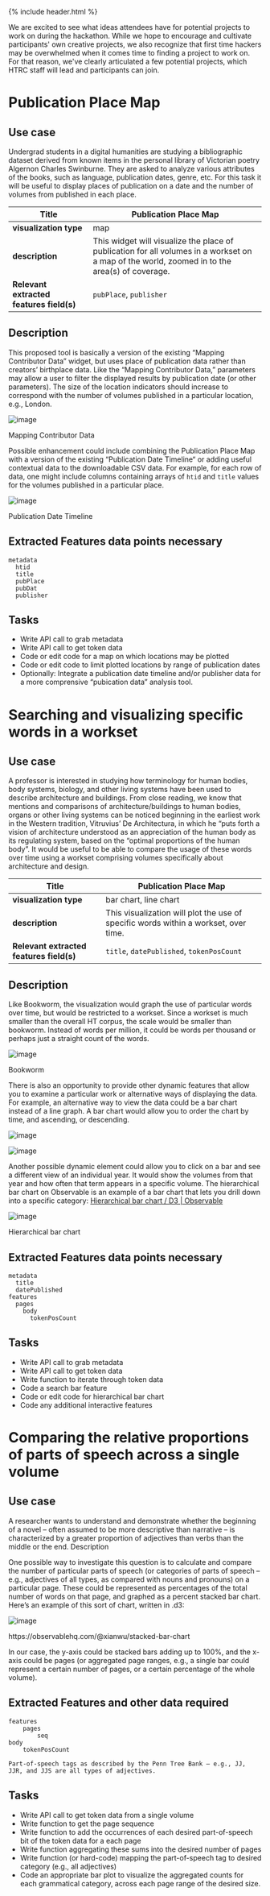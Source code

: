 {% include header.html %}

We are excited to see what ideas attendees have for potential projects to work on during the hackathon. While we hope to encourage and cultivate participants' own creative projects, we also recognize that first time hackers may be overwhelmed when it comes time to finding a project to work on. For that reason, we've clearly articulated a few potential projects, which HTRC staff will lead and participants can join.


# Publication Place Map
## Use case
Undergrad students in a digital humanities are studying a bibliographic dataset derived from known items in the personal library of Victorian poetry Algernon Charles Swinburne. They are asked to analyze various attributes of the books, such as language, publication dates, genre, etc. For this task it will be useful to display places of publication on a date and the number of volumes from published in each place.

| Title                   | Publication Place Map |
| ----------------------------------       | ---  |
| **visualization type**                       |  map |
| **description**                          |  This widget will visualize the place of publication for all volumes in a workset on a map of the world, zoomed in to the area(s) of coverage.      |
| **Relevant extracted features field(s)** | `pubPlace`, `publisher`|

## Description
This proposed tool is basically a version of the existing “Mapping Contributor Data” widget, but uses place of publication data rather than creators’ birthplace data. Like the “Mapping Contributor Data,” parameters may allow a user to filter the displayed results by publication date (or other parameters). The size of the location indicators should increase to correspond with the number of volumes published in a particular location, e.g., London.


![image](images/mapping_contributor_data.png)

<figcaption style="">Mapping Contributor Data</figcaption>

Possible enhancement could include combining the Publication Place Map with a version of the existing “Publication Date Timeline“ or adding useful contextual data to the downloadable CSV data. For example, for each row of data, one might include columns containing arrays of `htid` and `title` values for the volumes published in a particular place.  

![image](images/publication_date_timeline.png)

<figcaption style="">Publication Date Timeline</figcaption>

## Extracted Features data points necessary
```
metadata
  htid
  title
  pubPlace
  pubDat
  publisher
```

## Tasks
- Write API call to grab metadata
- Write API call to get token data
- Code or edit code for a map on which locations may be plotted
- Code or edit code to limit plotted locations by range of publication dates
- Optionally: Integrate a publication date timeline and/or publisher data for a more comprensive “pubication data” analysis tool.

# Searching and visualizing specific words in a workset 
## Use case
A professor is interested in studying how terminology for human bodies, body systems, biology, and other living systems have been used to describe architecture and buildings. From close reading, we know that mentions and comparisons of architecture/buildings to human bodies, organs or other living systems can be noticed beginning in the earliest work in the Western tradition, Vitruvius’ De Architectura, in which he “puts forth a vision of architecture understood as an appreciation of the human body as its regulating system, based on the “optimal proportions of the human body”. It would be useful to be able to compare the usage of these words over time using a workset comprising volumes specifically about architecture and design.

| Title                   | Publication Place Map |
| ----------------------------------       | ---  |
| **visualization type**                       |  bar chart, line chart |
| **description**                          |  This visualization will plot the use of specific words within a workset, over time.      |
| **Relevant extracted features field(s)** | `title`, `datePublished`, `tokenPosCount`|

## Description
Like Bookworm, the visualization would graph the use of particular words over time, but would be restricted to a workset. Since a workset is much smaller than the overall HT corpus, the scale would be smaller than bookworm. Instead of words per million, it could be words per thousand or perhaps just a straight count of the words.

![image](images/bookworm1.png)

<figcaption style="">Bookworm</figcaption>


There is also an opportunity to provide other dynamic features that allow you to examine a particular work or alternative ways of displaying the data. For example, an alternative way to view the data could be a bar chart instead of a line graph. A bar chart would allow you to order the chart by time, and ascending, or descending.

![image](images/bargraph1.png)

![image](images/bargraph2.png)

Another possible dynamic element could allow you to click on a bar and see a different view of an individual year. It would show the volumes from that year and how often that term appears in a specific volume. The hierarchical bar chart on Observable is an example of a bar chart that lets you drill down into a specific category: [Hierarchical bar chart / D3 | Observable](https://observablehq.com/@d3/hierarchical-bar-chart?intent=fork)

![image](images/bargraph3.png)
<figcaption style="">Hierarchical bar chart</figcaption>

## Extracted Features data points necessary
```
metadata
  title
  datePublished
features
  pages
    body
      tokenPosCount
```

## Tasks
- Write API call to grab metadata
- Write API call to get token data
- Write function to iterate through token data
- Code a search bar feature
- Code or edit code for hierarchical bar chart
- Code any additional interactive features

# Comparing the relative proportions of parts of speech across a single volume
## Use case 
A researcher wants to understand and demonstrate whether the beginning of a novel – often assumed to be more descriptive than narrative – is characterized by a greater proportion of adjectives than verbs than the middle or the end.
Description

One possible way to investigate this question is to calculate and compare the number of particular parts of speech (or categories of parts of speech – e.g., adjectives of all types, as compared with nouns and pronouns) on a particular page.  These could be represented as percentages of the total number of words on that page, and graphed as a percent stacked bar chart.  Here’s an example of this sort of chart, written in .d3:

![image](images/stacked_bar.png)
<figcaption style="">https://observablehq.com/@xianwu/stacked-bar-chart</figcaption>

In our case, the y-axis could be stacked bars adding up to 100%, and the x-axis could be pages (or aggregated page ranges, e.g., a single bar could represent a certain number of pages, or a certain percentage of the whole volume).

## Extracted Features and other data required
```
features
	pages
		seq
body
	tokenPosCount

Part-of-speech tags as described by the Penn Tree Bank – e.g., JJ, JJR, and JJS are all types of adjectives.
```

## Tasks
- Write API call to get token data from a single volume
- Write function to get the page sequence
- Write function to add the occurrences of each desired part-of-speech bit of the token data for a each page
- Write function aggregating these sums into the desired number of pages
- Write function (or hard-code) mapping the part-of-speech tag to desired category (e.g., all adjectives)
- Code an appropriate bar plot to visualize the aggregated counts for each grammatical category, across each page range of the desired size.

